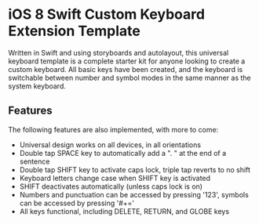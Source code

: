 # iOS 8 Swift Custom Keyboard Extension Template

Written in Swift and using storyboards and autolayout, this universal keyboard template is a complete starter kit for anyone looking to create a custom keyboard. All basic keys have been created, and the keyboard is switchable between number and symbol modes in the same manner as the system keyboard.

## Features

The following features are also implemented, with more to come:

* Universal design works on all devices, in all orientations
* Double tap SPACE key to automatically add a ". " at the end of a sentence
* Double tap SHIFT key to activate caps lock, triple tap reverts to no shift
* Keyboard letters change case when SHIFT key is activated
* SHIFT deactivates automatically (unless caps lock is on)
* Numbers and punctuation can be accessed by pressing '123', symbols can be accessed by pressing '#+='
* All keys functional, including DELETE, RETURN, and GLOBE keys

